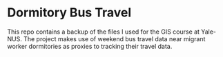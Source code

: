 # Dormitory Bus Travel
This repo contains a backup of the files I used for the GIS course at Yale-NUS.
The project makes use of weekend bus travel data near migrant worker dormitories as proxies to
tracking their travel data.
